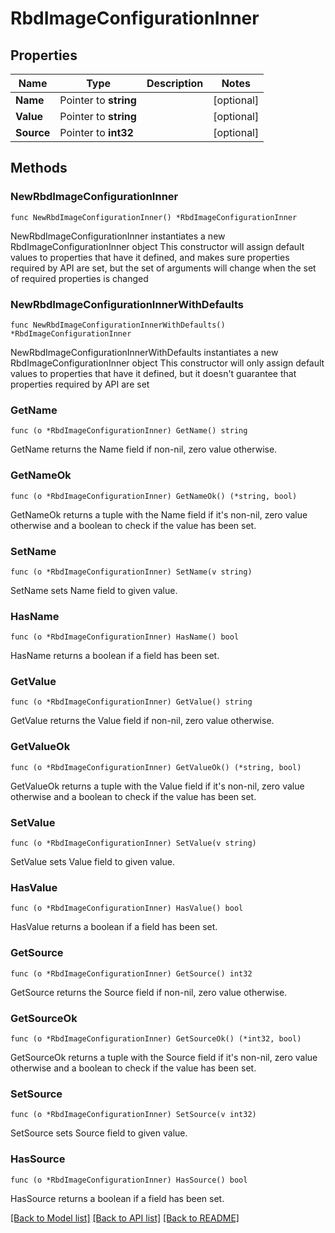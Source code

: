 # RbdImageConfigurationInner

## Properties

Name | Type | Description | Notes
------------ | ------------- | ------------- | -------------
**Name** | Pointer to **string** |  | [optional] 
**Value** | Pointer to **string** |  | [optional] 
**Source** | Pointer to **int32** |  | [optional] 

## Methods

### NewRbdImageConfigurationInner

`func NewRbdImageConfigurationInner() *RbdImageConfigurationInner`

NewRbdImageConfigurationInner instantiates a new RbdImageConfigurationInner object
This constructor will assign default values to properties that have it defined,
and makes sure properties required by API are set, but the set of arguments
will change when the set of required properties is changed

### NewRbdImageConfigurationInnerWithDefaults

`func NewRbdImageConfigurationInnerWithDefaults() *RbdImageConfigurationInner`

NewRbdImageConfigurationInnerWithDefaults instantiates a new RbdImageConfigurationInner object
This constructor will only assign default values to properties that have it defined,
but it doesn't guarantee that properties required by API are set

### GetName

`func (o *RbdImageConfigurationInner) GetName() string`

GetName returns the Name field if non-nil, zero value otherwise.

### GetNameOk

`func (o *RbdImageConfigurationInner) GetNameOk() (*string, bool)`

GetNameOk returns a tuple with the Name field if it's non-nil, zero value otherwise
and a boolean to check if the value has been set.

### SetName

`func (o *RbdImageConfigurationInner) SetName(v string)`

SetName sets Name field to given value.

### HasName

`func (o *RbdImageConfigurationInner) HasName() bool`

HasName returns a boolean if a field has been set.

### GetValue

`func (o *RbdImageConfigurationInner) GetValue() string`

GetValue returns the Value field if non-nil, zero value otherwise.

### GetValueOk

`func (o *RbdImageConfigurationInner) GetValueOk() (*string, bool)`

GetValueOk returns a tuple with the Value field if it's non-nil, zero value otherwise
and a boolean to check if the value has been set.

### SetValue

`func (o *RbdImageConfigurationInner) SetValue(v string)`

SetValue sets Value field to given value.

### HasValue

`func (o *RbdImageConfigurationInner) HasValue() bool`

HasValue returns a boolean if a field has been set.

### GetSource

`func (o *RbdImageConfigurationInner) GetSource() int32`

GetSource returns the Source field if non-nil, zero value otherwise.

### GetSourceOk

`func (o *RbdImageConfigurationInner) GetSourceOk() (*int32, bool)`

GetSourceOk returns a tuple with the Source field if it's non-nil, zero value otherwise
and a boolean to check if the value has been set.

### SetSource

`func (o *RbdImageConfigurationInner) SetSource(v int32)`

SetSource sets Source field to given value.

### HasSource

`func (o *RbdImageConfigurationInner) HasSource() bool`

HasSource returns a boolean if a field has been set.


[[Back to Model list]](../README.md#documentation-for-models) [[Back to API list]](../README.md#documentation-for-api-endpoints) [[Back to README]](../README.md)


